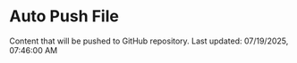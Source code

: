 # Auto Push File

Content that will be pushed to GitHub repository.
Last updated: 07/19/2025, 07:46:00 AM